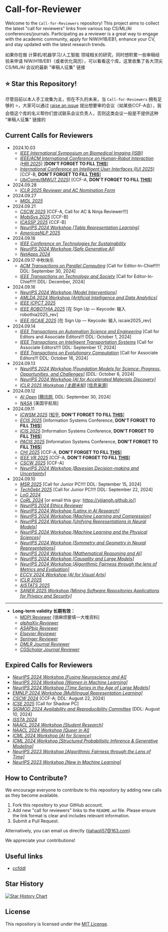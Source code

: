 # Call-for-Reviewer
Welcome to the ``Call-for-Reviewers`` repository! This project aims to collect the latest "call for reviewers" links from various top CS/ML/AI conferences/journals. Participating as a reviewer is a great way to engage with the academic community, apply for NIW/H1B/EB1, enhance your CV, and stay updated with the latest research trends.

如果你在做 计算机/机器学习/人工智能 领域相关的研究，同时想积累一些审稿经验来申请 NIW/H1B/EB1（或者优化简历），可以看看这个库。这里收集了各大顶尖 CS/ML/AI 会议的最新 "审稿人征集" 链接

## :star: Star this Repository!
尽管目前以本人手工收集为主，但在不久的未来，当 ``Call-for-Reviewers`` 拥有足够的 :star:，大家可以通过 [raise an issue](https://github.com/jiahaoli57/Call-for-Reviewers/issues) 提出想要审的会议（如某些CCF-A会），我会借这个库的名义帮你们尝试联系会议负责人，否则这类会议一般是不提供这种 "审稿人征集" 链接的

## Current Calls for Reviewers
- 2024.10.03
  - *[IEEE International Symposium on Biomedical Imaging (ISBI)](https://app.smartsheet.com/b/form/91a1042f66be411fb81620f03c0c7d0c)*
  - *[IEEE/ACM International Conference on Human-Robot Interaction (HRI 2025)](https://new.precisionconference.com/review_volunteering)* [**DON'T FORGET TO FILL [THIS](https://new.precisionconference.com/expertise)**]
  - *[International Conference on Intelligent User Interfaces (IUI 2025)](https://new.precisionconference.com/review_volunteering)* [CCF-B, **DON'T FORGET TO FILL [THIS](https://new.precisionconference.com/expertise)**]
  - *[UbiComp/IMWUT 2025)](https://new.precisionconference.com/review_volunteering)* [CCF-A, **DON'T FORGET TO FILL [THIS](https://new.precisionconference.com/expertise)**]
- 2024.09.28
  - *[ICLR 2025 Reviewer and AC Nomination Form](https://docs.google.com/forms/d/e/1FAIpQLScewOaKu6E23-2gwikWbG2Uhb0veARqyYNm_sv5YgONCpBvdQ/viewform)*
- 2024.09.27
  - *[MIDL 2025](https://docs.google.com/forms/d/e/1FAIpQLSe7K7gTRGfadEd4L7rfe2xUOReoVyPDu3a9G2Epke9tZiLjbw/viewform)*
- 2024.09.21
  - *[CSCW 2025](https://docs.google.com/forms/d/e/1FAIpQLSdJhldOjvzdThddgYFDs6Nk9-q3g-nur4au0I7_seEyfZjlnw/viewform)* [CCF-A, Call for AC & Ninja Reviewer!!!]
  - *[MobiSys 2025](https://docs.google.com/forms/d/e/1FAIpQLSdwEQIGtx-phreIcMOnbgRWAzX9AD7I5L2WkOBeLM9yf4uEuQ/viewform)* [CCF-B]
  - *[ICASSP 2025](https://docs.google.com/forms/d/1wtydYrDyOVJsGha75g5X7keSG4CUXZxQoXF6905gxPk/viewform?edit_requested=true)* [CCF-B]
  - *[NeurIPS 2024 Workshop [Table Representation Learning]](https://docs.google.com/forms/d/e/1FAIpQLSch8wrY7NPEE68BnJxBvrTwaBbQ2Tk84rIW4DwNXNp2zGgEPQ/viewform)*
  - *[AmericasNLP 2025](https://docs.google.com/forms/d/e/1FAIpQLSfeCT7vKE-rzPcxPcvN5jY6AyzgCFyKl3kVbKIUhUiF013tdA/viewform)*
- 2024.09.18
  - *[IEEE Conference on Technologies for Sustainability](https://ieee-sustech.org/about/reviewer-application/)*
  - *[NeurIPS 2024 Workshop [Safe Generative AI]](https://docs.google.com/forms/d/e/1FAIpQLSeRL7MuAT7JFHokwC8nL_xpVbs-unX1bNX0ZaNHdKUKBcJEfg/viewform)*
  - *[NetApps 2024](https://docs.google.com/forms/d/e/1FAIpQLSct8bLRwbPXwhQNQ4g4hBaOfAelUJ66hG48nW-E2OtUFErlgw/viewform)*
- 2024.09.17 中秋快乐
  - *[ACM Transactions on Parallel Computing](https://dl.acm.org/pb-assets/static_journal_pages/topc/pdf/TOPCEiCCall4Nominations-1723659832.pdf)* [Call for Editor-In-Chief!!!! DDL: September 30, 2024]
  - *[IEEE Transactions on Technology and Society](https://ieeexplore.ieee.org/stamp/stamp.jsp?tp=&arnumber=10680486)* [Call for Editor-In-Chief!!!! DDL: December, 2024]
- 2024.09.16
  - *[NeurIPS 2024 Workshop [Model Interventions]](https://docs.google.com/forms/d/e/1FAIpQLSd8Jcuz5b70qey9bJO4tyPdQMCnhsxYFpAG69abG-SYa85Y2g/viewform)*
  - *[AMLDA 2024 Workshop [Artificial Intelligence and Data Analytics]](https://docs.google.com/forms/d/e/1FAIpQLSfxbtrDjD1tv4l7jLRTFysQMDzdB5GmVb6GNJyqoGK_tIRGow/viewform)*
  - *[IEEE ICPCT 2025](https://docs.google.com/forms/d/e/1FAIpQLSeJcLkmzvLMxFq37_fNotd-h4UPIyvB_5IDyp8oLCfMGduHJw/viewform)*
  - *[IEEE ROBOTHIA 2025](https://www.ihsanyassin.com/robothia2025_oc/openconf.php)* [在 Sign Up — Keycode: 输入 robothia2025_rev]
  - *[IEEE ISCAIE 2025](https://www.ihsanyassin.com/iscaie2025_oc/openconf.php)* [在 Sign Up — Keycode: 输入 iscaie2025_rev]
- 2024.09.14
  - *[IEEE Transactions on Automation Science and Engineering](https://www.ieee-ras.org/about-ras/latest-news/call-for-nominations-editors-and-associate-editors-for-ieee-transactions-on-automation-science-and-engineering-t-ase)* [Call for Editors and Associate Editors!!! DDL: October 1, 2024]
  - *[IEEE Transactions on Intelligent Transportation Systems](https://docs.google.com/forms/d/e/1FAIpQLSdWTBKrFOlJ2fmm0j-tVWvgMy2JCGpCNNK8c80HTahaRgPdRA/viewform)* [Call for Associate Editors!!!! DDL: September 17, 2024]
  - *[IEEE Transactions on Evolutionary Computation](https://cis.ieee.org/publications/t-evolutionary-computation/call-for-associate-editors-for-the-ieee-transactions-on-evolutionary-computation)* [Call for Associate Editors!!! DDL: October 16, 2024]
- 2024.09.13
  - *[NeurIPS 2024 Workshop [Foundation Models for Science: Progress, Opportunities, and Challenges]](https://docs.google.com/forms/d/e/1FAIpQLSfqSRyG-f-gDyCFqEiSOi-NduD1hzYWKcg8QP0WuafMa60w9g/viewform)* [DDL: October 6, 2024]
  - *[NeurIPS 2024 Workshop [AI for Accelerated Materials Discovery]](https://docs.google.com/forms/d/e/1FAIpQLSfraxa4rFvWVzobYAaBv_By2k42k3hg0WhitLaoq6saQUX8cA/viewform)*
  - *[ICLR 2025 Workshop [主题未知]](https://docs.google.com/forms/d/e/1FAIpQLSd0MSOj3rYlpai_wPvCUf6GwOR0hX1fEfTkGr5kBwOSNApmuw/viewform)* [[信息来源](https://x.com/EzgiKorkmazAI/status/1834177398822392169)]
- 2024.09.12
  - *[AI Open](https://www.surveymonkey.com/r/B8LZBJK)* [[腾讯网](https://new.qq.com/rain/a/20240718A03X7300?suid=&media_id=), DDL: September 30, 2024]
  - *[NASA](https://science.nasa.gov/researchers/volunteer-review-panels/)* [美国宇航局]
- 2024.09.11
  - *[ICWSM 2025](https://new.precisionconference.com/review_volunteering)* [[知乎](https://www.zhihu.com/question/64638075/answer/579293667), **DON'T FORGET TO FILL [THIS](https://new.precisionconference.com/expertise)**]
  - *[ECIS 2025](https://new.precisionconference.com/review_volunteering)* [Information Systems Conference, **DON'T FORGET TO FILL [THIS](https://new.precisionconference.com/expertise)**]
  - *[ICIS 2025](https://new.precisionconference.com/review_volunteering)* [Information Systems Conference, **DON'T FORGET TO FILL [THIS](https://new.precisionconference.com/expertise)**]
  - *[PACIS 2025](https://new.precisionconference.com/review_volunteering)* [Information Systems Conference, **DON'T FORGET TO FILL [THIS](https://new.precisionconference.com/expertise)**]
  - *[CHI 2025](https://new.precisionconference.com/review_volunteering)* [CCF-A, **DON'T FORGET TO FILL [THIS](https://new.precisionconference.com/expertise)**]
  - *[IEEE VR 2025](https://new.precisionconference.com/review_volunteering)* [CCF-A, **DON'T FORGET TO FILL [THIS](https://new.precisionconference.com/expertise)**]
  - *[CSCW 2025](https://www.surveymonkey.com/r/Z7ZGL55)* [CCF-A]
  - *[NeurIPS 2024 Workshop [Bayesian Decision-making and Uncertainty]](https://docs.google.com/forms/d/e/1FAIpQLSck5qebBOpjp0CiFzkXzjyXH9NNPvZSStlrNntNeP1VIjN6Wg/viewform)*
- 2024.09.10
  - *[MSR 2025](https://docs.google.com/forms/d/e/1FAIpQLSfuH_AM7r0pGIDYV6wIMFs5TLwq7BtwEWQk20HrtCPTG2sGsw/viewform)* [Call for Junior PC!!!! DDL: September 15, 2024]
  - *[TechDebt 2025](https://docs.google.com/forms/d/e/1FAIpQLSfuH_AM7r0pGIDYV6wIMFs5TLwq7BtwEWQk20HrtCPTG2sGsw/viewform)* [Call for Junior PC!!!! DDL: September 22, 2024]
  - *[LoG 2024](https://docs.google.com/forms/d/e/1FAIpQLSez4duReyGdDL6M2dH-_1lK5f8RLeztbdiLtc9Qazd4n0Xhlw/viewform)*
  - *[CoRL 2024](https://docs.google.com/forms/d/e/1FAIpQLSfZ_JYSqcAgC6kjzWP2_Z6BXRKgCwVnQsJ3-nnvlKU_NfjT1A/viewform)* [or email this guy: https://yijiangh.github.io/]
  - *[NeurIPS 2024 Ethics Reviewer](https://docs.google.com/forms/d/e/1FAIpQLSf2rSb39StaINrNhB5MUEbcKWnmp_z124cChe_McNWd8Kdo-g/viewform)*
  - *[NeurIPS 2024 Workshop [Latinx in AI Research]](https://docs.google.com/forms/d/e/1FAIpQLSeNqddag6H6BbDFDoF0-ZvMiavCs58RfUG3zwfwBe4gecy4YA/viewform)*
  - *[NeurIPS 2024 Workshop [Machine Learning and Compression]](https://docs.google.com/forms/d/e/1FAIpQLScCa9k2dyfO8NYZfbmw-GVW6qjKyAbfoC7yj9wXHMIgIyzBVg/viewform)*
  - *[NeurIPS 2024 Workshop [Unifying Representations in Neural Models]](https://docs.google.com/forms/d/e/1FAIpQLSc3zAjhSoxr6hse18UY7IsrJjx3eLZRerucRd3CUH1VD0LcYw/viewform)*
  - *[NeurIPS 2024 Workshop [Machine Learning and the Physical Sciences]](https://docs.google.com/forms/d/e/1FAIpQLSeND5Z34kydMmTtnvPLuTMO8nnV3OO9no5bT8N19udxtbGrKw/viewform)*
  - *[NeurIPS 2024 Workshop [Symmetry and Geometry in Neural Representations]](https://docs.google.com/forms/d/e/1FAIpQLSePb6xB7RfHyBfOOevFCVEZTA0mR5-KSEVDkgyg86kvQiyoDw/viewform)*
  - *[NeurIPS 2024 Workshop [Mathematical Reasoning and AI]](https://forms.gle/BssMrXeGgfMfLLFH9)*
  - *[NeurIPS 2024 Workshop [Causality and Large Models]](https://docs.google.com/forms/d/e/1FAIpQLScllUlTlk4P-c7HYrgPw051YME2HoFyZgWEl_LaetJ59G1lyw/viewform)*
  - *[NeurIPS 2024 Workshop [Algorithmic Fairness through the lens of Metrics and Evaluation]](https://forms.gle/oernBELkiKf5aGvW6)*
  - *[ECCV 2024 Workshop [AI for Visual Arts]](https://docs.google.com/forms/d/e/1FAIpQLSeEd5hx6QLMURTyn655TVSVYXUWR6_EzgBrwdNVek-3xPeI3g/viewform)*
  - *[ICLR 2025](https://docs.google.com/forms/d/e/1FAIpQLScewOaKu6E23-2gwikWbG2Uhb0veARqyYNm_sv5YgONCpBvdQ/viewform?pli=1&pli=1)*
  - *[AISTATS 2025](https://forms.gle/saediFoTznTQ7heC6)*
  - *[SANER 2025 Workshop [Mining Software Repositories Applications for Privacy and Security]](https://docs.google.com/forms/d/e/1FAIpQLSe7qTDpXd4ZTLhsz0-AhDp-jrt9KYoK-xiPt93Gz-hM17_b9A/viewform)*

---

- **Long-term validity 长期有效：**
  - [MDPI Reviewer](https://susy.mdpi.com/volunteer_reviewer_info) [很麻烦要填一大堆资料]
  - *[alphaXiv Reviewer](https://docs.google.com/forms/d/11ve-4cL0axTDcqnHF66zX6greFV76yxqtnWpI5xYQj4/viewform?edit_requested=true)*
  - *[ASAPbio Reviewer](https://docs.google.com/forms/d/e/1FAIpQLSePY3I9EateaNXy-_FR9D_jLcuUvYniAAeV0VvfuSnXQhRCAQ/viewform)*
  - *[Elsevier Reviewer](https://reviewerhub.elsevier.com/reviewer/volunteer/journal)*
  - *[Springer Reviewer](https://support.springer.com/en/support/solutions/articles/6000229865-how-to-be-considered-as-a-peer-reviewer-at-springer-nature)*
  - *[DMLR Journal Reviewer](https://docs.google.com/forms/d/e/1FAIpQLSd0ryrkEky-fVCtrGR2NYFETzY8Oi8Kh4WJ3hE5u2tGyNE8vg/viewform)*
  - *[CGScholar Journal Reviewer](https://cgscholar.com/cg_support/en/docs/40-become-a-volunteer-reviewer)*

## Expired Calls for Reviewers
- *[NeurIPS 2024 Workshop [Fusing Neuroscience and AI]](https://docs.google.com/forms/d/e/1FAIpQLScImuCkNd5o7BaxVRObsZr91Gwp-m7H2Xm1F0zziKreA3S6yw/viewform)*
- *[NeurIPS 2024 Workshop [Women in Machine Learning]](https://docs.google.com/forms/d/e/1FAIpQLSfNj7hc4coBvf6pJ_PjBMspH3NszPTcKOent1JwYSA72zz0oQ/viewform)*
- *[NeurIPS 2024 Workshop [Time Series in the Age of Large Models]](https://docs.google.com/forms/d/e/1FAIpQLSdOa2gEKTmpSvqa9tbQGEQbm7uxmGlht-04qA3u0agoWIaO5w/viewform)*
- *[EMNLP 2024 Workshop [Multilingual Representation Learning]](https://docs.google.com/forms/d/e/1FAIpQLSc7xpENgZObkiOpPXV01vlBjB2N7V33rgQ3qPHzyqzoa4wAUw/viewform)*
- *[CSCW 2024](https://docs.google.com/forms/d/e/1FAIpQLSf_8VYchx8jo0EeoslumApo7M5lsvqHJL4p71CjEFWai3LNKA/viewform)* [CCF-A; DDL: August 22, 2024]
- *[ICSE 2025](https://docs.google.com/forms/d/e/1FAIpQLSfak3xYDPh5UEnTCiRTR2XCyATXRIMHrDX-n4YUmaxG1f6QZg/closedform)* [Call for Shadow PC]
- *[SIGMOD 2024 Availability and Reproducibility Committee](https://docs.google.com/forms/d/e/1FAIpQLSfmTuRIoNwozNgwOcgQiYTKrEMPLBPVps6Vn2odgqAOMpeNew/viewform)* [DDL: August 10, 2024]
- *[ISSTA 2024](https://docs.google.com/forms/d/e/1FAIpQLSd49-9EbvGkGp_jBL4Mbv8FZunaalNOBR2h2YBLB27yK14i5w/closedform)*
- *[NAACL 2024 Workshop [Student Research]](https://docs.google.com/forms/d/e/1FAIpQLScGOxyIlFDa3g5UzKFV621rXVwrQFaFVdDF5pDdmlR6FkeM6Q/viewform)*
- *[NAACL 2024 Workshop [Queer in AI]](https://docs.google.com/forms/d/e/1FAIpQLScnv9YEpzkUFL4LTuWp2nLIRXuNhjvCnmJbf1zw0dH7Bndq0g/viewform)*
- *[ICML 2024 Workshop [AI for Science]](https://docs.google.com/forms/d/e/1FAIpQLSc9Ro5mpRTYcsX0jb2IOgXjmZCiof01QzQJZ5B1HEVG2Ob9TA/closedform)*
- *[ICML 2024 Workshop [Structured Probabilistic Inference & Generative Modeling]](https://docs.google.com/forms/d/e/1FAIpQLSe2VHtsVv1Emoc_veQFxocTVplC1DcSSpTV1FBEm62q6JfdYA/viewform)*
- *[NeurIPS 2023 Workshop [Algorithmic Fairness through the Lens of Time]](https://forms.gle/oernBELkiKf5aGvW6)*
- *[NeurIPS 2023 Workshop [New in Machine Learning]](https://forms.gle/LTRbZoYWziC23XSAA)*

## How to Contribute?
We encourage everyone to contribute to this repository by adding new calls as they become available.

1.  Fork this repository to your GitHub account.
2.  Add new "call for reviewers" links to the `README.md` file.  Please ensure the link format is clear and includes relevant information.
3.  Submit a Pull Request.

Alternatively, you can email us directly (jiahaoli57@163.com).

We appreciate your contributions!

## Useful links
- [ccfddl](https://ccfddl.github.io/)

## Star History

<a href="https://star-history.com/#jiahaoli57/Call-for-Reviewers&Timeline">
 <picture>
   <source media="(prefers-color-scheme: dark)" srcset="https://api.star-history.com/svg?repos=jiahaoli57/Call-for-Reviewers&type=Timeline&theme=dark" />
   <source media="(prefers-color-scheme: light)" srcset="https://api.star-history.com/svg?repos=jiahaoli57/Call-for-Reviewers&type=Timeline" />
   <img alt="Star History Chart" src="https://api.star-history.com/svg?repos=jiahaoli57/Call-for-Reviewers&type=Timeline" />
 </picture>
</a>

## License

This repository is licensed under the [MIT License](LICENSE).

